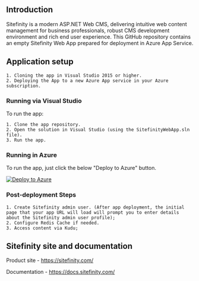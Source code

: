 ## Introduction

Sitefinity is a modern ASP.NET Web CMS, delivering intuitive web content management for business professionals, robust CMS development environment and rich end user experience. This GitHub repository contains an empty Sitefinity Web App prepared for deployment in Azure App Service.

## Application setup

	1. Cloning the app in Visual Studio 2015 or higher. 
	2. Deploying the App to a new Azure App service in your Azure subscription. 
	
### Running via Visual Studio

To run the app:

	1. Clone the app repository.
	2. Open the solution in Visual Studio (using the SitefinityWebApp.sln file).
	3. Run the app.

### Running in Azure

To run the app, just click the below "Deploy to Azure" button.

[![Deploy to Azure](http://azuredeploy.net/deploybutton.png)](https://azuredeploy.net/)

### Post-deployment Steps

	1. Create Sitefinity admin user. (After app deployment, the initial page that your app URL will load will prompt you to enter details about the Sitefinity admin user profile);
	2. Configure Redis Cache if needed.
	3. Access content via Kudu;

## Sitefinity site and documentation

Product site - https://sitefinity.com/

Documentation - https://docs.sitefinity.com/



